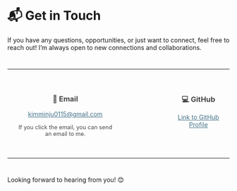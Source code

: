 # 📬 Get in Touch

If you have any questions, opportunities, or just want to connect, feel free to reach out! I’m always open to new connections and collaborations.


<hr style="border-color: rgb(139 203 148); border-width: 3px; border-radius: 0.5rem; margin-top: 40px;">
<div style="color: #474747 ; display: flex; gap: 100px; justify-content: center;">

  <div style="padding: 20px; text-align: center; width: fit-content;">
    <h3>📧 Email</h3>
    <p style="text-align: center;"><a style="color: #457288;" href="mailto:kimminju0115@gmail.com">kimminju0115@gmail.com</a></p>
    <p style="color: #474747; font-size: 0.8rem;">If you click the email, you can send an email to me. </p>
  </div>

  <div style="padding: 20px; text-align: center; width: fit-content;">
    <h3>💻 GitHub</h3>
    <p><a style="color: #457288;" href="https://github.com/barabamBam" target="_blank">Link to GitHub Profile</a></p>
  </div>

</div>
<hr style="border-color: rgb(139 203 148); border-width: 3px; border-radius: 0.5rem; margin-bottom: 40px;">


Looking forward to hearing from you! 😊
